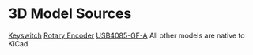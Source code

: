 # 3D Model Sources
[Keyswitch](https://www.snapeda.com/parts/MX1A-E1NW/Cherry/view-part)
[Rotary Encoder](https://grabcad.com/library/rotary-encoder-6)
[USB4085-GF-A](https://www.snapeda.com/parts/USB4085-GF-A/Global%20Connector%20Technology/view-part)
All other models are native to KiCad